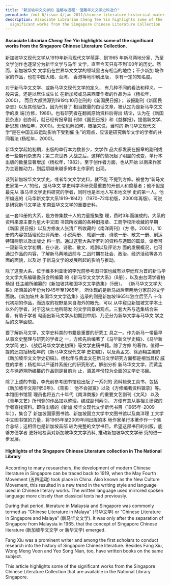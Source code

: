 ```yaml
---
title: "新加坡华文文学的 滥觞与进程: 馆藏华文文学史料选介"
permalink: /vol-6/issue-4/jan-2011/chinese-literature-historical-material/
description: Associate Librarian Cheng Tee Yin highlights some of the
  significant works from the Singapore Chinese Literature Collection
---
```

#### Associate Librarian _Cheng Tee Yin_ highlights some of the significant works from the Singapore Chinese Literature Collection.

新加坡华文现代文学从1919年新马现代文学萌芽、到1965 年新马两地分家、乃至文学创作也逐渐分为新华文学与马华 文学，直至今天只有不到100年的历史。然而，新加坡华文 文学仍在世界华文文学的领域里占有相当的地位；不少新加 坡作家的作品，也在中国大陆、台湾、
香港等地印刷出版， 享有一定的知名度。

对于新马华文文学、或新马华文现代文学的定义， 有几种不同的看法和释义。一般来说，还是以居住或生长 在新加坡或马来西亚作者的作品为主（杨松年，2000）， 而且大都溯源到1919年10月创刊的《新国民日报》； 该报副刊《新国民杂志》以及其他版位，因为刊登了 相当数量的白话文章，被认定为是新马华文文学的发 端(方修，1986)。也有研究者在翻阅原始资料后得出 结论，认为在《新国民杂志》创办前，就已经有报章副 刊如《国民日报》和《益群报》，提倡新文学、新思想 (杨松年，2000)。无论见解如何，概括来说，当时的 新马华文现代文学“是在中国五四运动影响下受到催 生”的观点，应该是研究新华文学的学者的共同看法 (杨松年，2000)。

新华文学起始初期，出版的单行本为数甚少，文学作 品大都发表在报章的副刊或者一些期刊杂志内；第二次世界 大战之后，这样的情况起了明显的改变，单行本出版的数量显著增加（杨松年，1982）。至于创作者方面，也从开始 以南来作家为主要推动力，到后期越来越多的本土作家的 出现。

谈到新加坡华文文学史，或者华文文学史料，就不能 不提到方修。被誉为“新马文史家第一人”的他，是马华文 学史料学术研究最重要的开创人和奠基者；他不但是最先从 事马华文学史料研究的学者，同时也是本地人写本地文学 史的第一人。他所编选的《马华新文学大系1919–1942》 (1970–72年初版，2000年再版)，可说是研究新马文学及 东南亚华文文学的重要史料。

这一套10册的大系，是方修集数十人的力量搜集整 理，费时3年而编成的。大系的资料来源主要为星大中文图 书馆所收藏的各种旧报章、工商学校所收藏的早期《新国 民日报》以及方修友人张清广所收藏的《南洋周刊》（方 修，2000）。10册的内容包括理论批评两册、小说两册、 戏剧一册、诗歌一册、散文一册、剧运特辑两册以及出版史 料一册。通过这套大系所罗列的资料与选取的篇章，读者可 一窥新马文学初期，在小说、诗歌、散文、戏剧以及评论方 面的发展概况，也可通过作品的内容，了解新马两地战前与 二战时期在社会、政治、经济活动等各方面的面貌，以及对 于新马文学的发展所起的影响与推动。

除了这套大系，位于维多利亚街的李光前参考图书馆也藏有以李廷辉为首的新马华文文学大系编辑委员会所编纂 的《新马华文文学大系》（8册），以及由台湾学者柏杨担 任主编所编纂的《新加坡共和国华文文学选集》（5册）。 《新马华文文学大系》所涵盖的年份为1945年至1965年， 所体现的是新马战后至两地分家前的文学面貌。《新加坡共 和国华文文学选集》选录的则是新加坡1965年独立后至八 十年代初期的作品，而选取的视野是来自海外的眼光，可以 从中窥见新加坡文学本土以外的学者，对于这块土地所萌发 的文学风景的观点。三套大系与选集结合来看，有助于学者 勾画出新马文学从初期到中期、乃至分为新华文学与马华文 学之后的文学面貌。

要了解新马文学，文学史料类的书籍是重要的研究工 具之一。作为新马一带最早从事文史整理与研究的学者之 一，方修先后编著了《马华新文学史稿》、《马华新文学简 史》、《战后马华文学史初稿》等文学史稿书籍。除了方修 的著作，值得一提的还包括杨松年的《新马华文现代文学 史初编》，以及黄孟文、徐迺翔主编的《新加坡华文文学史初稿》。杨松年与黄孟文在新马文学研究方面都是相当具权 威性的学者；杨松年以严谨并系统化的研究形式，解剖分析 新马华文文学，而黄孟文与徐迺翔所编纂的作品则是目前为 止，涵盖年份较为全面的文学史书目。

除了上述的书籍，李光前参考图书馆也出版了一系列的 资料辑录工具书，包括《新加坡华文期刊50年》、《杏影： 他不会寂寞》以及《方修编著资料辑录》等。本馆图书馆管 理员也将五六十年代《南洋商报》的重要文艺副刊《文风》 以及《青年文艺》所刊登的作品加以整理，编成副刊索引， 方便有意从事相关研究的学者查找资料。即将出版的《新加 坡华文现代文学断代书目（1965年–2009年）》，集合了 新加坡国家图书馆、新加坡国立大学中文图书馆以及南洋理 工大学中文图书馆的力量，将1965年至2009年间出版的本 地作家单行本著作作一个集合总结；这相信也是新加坡首部 较为完整的文学书目。希望这部书目的出版，能够方便学者 更好地检索对新加坡华文文学资料, 推动新加坡华文文学研 究的进一步发展。

#### **Highlights of the Singapore Chinese Literature collection in The National Library**

According to many researchers, the development of modern Chinese literature in Singapore can be traced back to 1919, when the May Fourth Movement (五四运动) took place in China. Also known as the New Culture Movement, this resulted in a new trend in the writing style and language used in Chinese literary works. The written language used mirrored spoken language more closely than classical texts had previously.

During that period, literature in Malaysia and Singapore was commonly termed as “Chinese Literature in Malaya” (马华文学) or “Chinese Literature in Singapore and Malaya” (新马华文文学). It was only after the separation of Singapore from Malaysia in 1965, that the concept of Singapore Chinese literature (新加坡华文文学 or 新华文学) emerged.

Fang Xiu was a prominent writer and among the first scholars to conduct research into the history of Singapore Chinese literature. Besides Fang Xiu, Wong Meng Voon and Yeo Song Nian, too, have written books on the same subject.

This article highlights some of the significant works from the Singapore Chinese Literature Collection that are available in the National Library Singapore.







